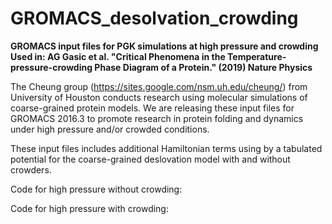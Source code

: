 # GROMACS_desolvation_crowding
**GROMACS input files for PGK simulations at high pressure and crowding**
**Used in: AG Gasic et al. "Critical Phenomena in the Temperature-pressure-crowding Phase Diagram of a Protein." (2019) Nature Physics** 

The Cheung group (https://sites.google.com/nsm.uh.edu/cheung/) from University of Houston conducts research using molecular simulations of coarse-grained protein models. We are releasing these input files for GROMACS 2016.3 to promote research in protein folding and dynamics under high pressure and/or crowded conditions. 

These input files includes additional Hamiltonian terms using by a tabulated potential for the coarse-grained deslovation model with and without crowders.  

Code for high pressure without crowding:

Code for high pressure with crowding:


